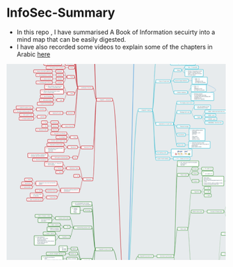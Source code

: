 # InfoSec-Summary
- In this repo , I have summarised A Book of Information secuirty into a mind map that can be easily digested.
- I have also recorded some videos to explain some of the chapters in Arabic [here](https://www.youtube.com/playlist?list=PLTnzGevfl-aXgYWz-Mu1bymdY06sJCBOJ)


![alt text](https://github.com/AMR-aa1405465/InfoSec-Summary/blob/main/Screen%20Shot%202021-02-10%20at%204.05.21%20PM.png)
